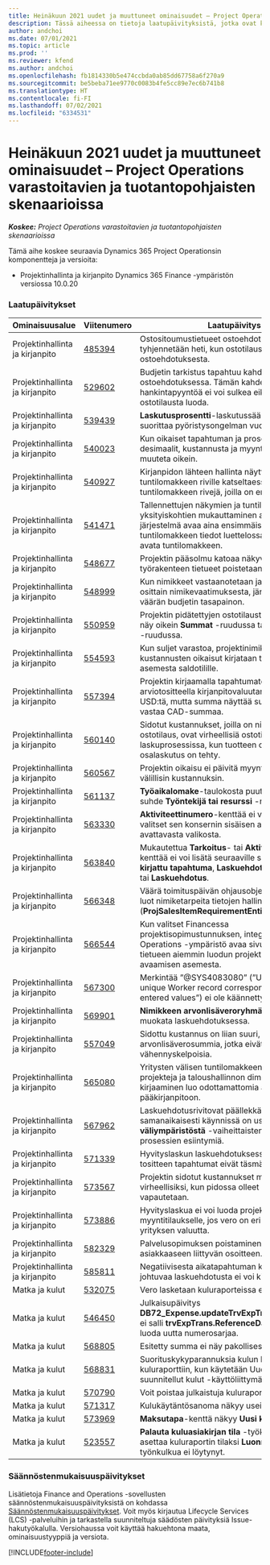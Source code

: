 ```yaml
---
title: Heinäkuun 2021 uudet ja muuttuneet ominaisuudet – Project Operations varastoitavien ja tuotantopohjaisten skenaarioissa
description: Tässä aiheessa on tietoja laatupäivityksistä, jotka ovat käytettävissä Project Operationsin heinäkuussa 2021 julkaistussa versiossa varastoitavien ja tuotantopohjaisissa skenaarioissa.
author: andchoi
ms.date: 07/01/2021
ms.topic: article
ms.prod: ''
ms.reviewer: kfend
ms.author: andchoi
ms.openlocfilehash: fb1814330b5e474ccbda0ab85dd67758a6f270a9
ms.sourcegitcommit: be5beba71ee9770c0083b4fe5cc89e7ec6b741b8
ms.translationtype: HT
ms.contentlocale: fi-FI
ms.lasthandoff: 07/02/2021
ms.locfileid: "6334531"
---
```

# <a name="whats-new-or-changed-in-project-operations-july-2021-for-stockedproduction-based-scenarios"></a>Heinäkuun 2021 uudet ja muuttuneet ominaisuudet – Project Operations varastoitavien ja tuotantopohjaisten skenaarioissa

_**Koskee:** Project Operations varastoitavien ja tuotantopohjaisten skenaarioissa_

Tämä aihe koskee seuraavia Dynamics 365 Project Operationsin komponentteja ja versioita:

- Projektinhallinta ja kirjanpito Dynamics 365 Finance -ympäristön versiossa 10.0.20
 
### <a name="quality-updates"></a>Laatupäivitykset
                                                                                                                                                                                  
| Ominaisuusalue                      | Viitenumero| Laatupäivitys                                                                                                                                                                          |
|-----------------------------------|--------|---------------------------------------------------------------------------------------------------------------------------------------------------------------------------------|
| Projektinhallinta ja kirjanpito | [485394](https://fix.lcs.dynamics.com/Issue/Details/?bugId=485394) | Ostositoumustietueet ostoehdotuksesta tyhjennetään heti, kun ostotilaus vapautetaan ostoehdotuksesta.                                                                           |
| Projektinhallinta ja kirjanpito | [529602](https://fix.lcs.dynamics.com/Issue/Details/?bugId=529602) | Budjetin tarkistus tapahtuu kahdesti ostoehdotuksessa. Tämän kahdennuksen vuoksi hankintapyyntöä ei voi sulkea eikä vastaavaa ostotilausta luoda.                                                                                                                        |
| Projektinhallinta ja kirjanpito | [539439](https://fix.lcs.dynamics.com/Issue/Details/?bugId=539439) | **Laskutusprosentti**-laskutussääntöä ei voi suorittaa pyöristysongelman vuoksi.                                                                              |
| Projektinhallinta ja kirjanpito | [540023](https://fix.lcs.dynamics.com/Issue/Details/?bugId=540023) | Kun oikaiset tapahtuman ja prosenttiosuutena on desimaalit, kustannusta ja myyntihintaa ei muuteta oikein.                                      |
| Projektinhallinta ja kirjanpito | [540927](https://fix.lcs.dynamics.com/Issue/Details/?bugId=540927) | Kirjanpidon lähteen hallinta näyttää tunnit yhdelle tuntilomakkeen riville katseltaessa useita tuntilomakkeen rivejä, joilla on eri aktiviteetteja.                                      |
| Projektinhallinta ja kirjanpito | [541471](https://fix.lcs.dynamics.com/Issue/Details/?bugId=541471) | Tallennettujen näkymien ja tuntilomakeriivn yksityiskohtien mukauttaminen aiheuttaa sen, että järjestelmä avaa aina ensimmäisen tuntilomakkeen tiedot luettelossa, kun se yrittää avata tuntilomakkeen.  |
| Projektinhallinta ja kirjanpito | [548677](https://fix.lcs.dynamics.com/Issue/Details/?bugId=548677) | Projektin pääsolmu katoaa näkyvistä ja työrakenteen tietueet poistetaan tuonnin jälkeen.                                                                                             |
| Projektinhallinta ja kirjanpito | [548999](https://fix.lcs.dynamics.com/Issue/Details/?bugId=548999) | Kun nimikkeet vastaanotetaan ja lähetetään osittain nimikevaatimuksesta, järjestelmä päivittää väärän budjetin tasapainon. |
| Projektinhallinta ja kirjanpito | [550959](https://fix.lcs.dynamics.com/Issue/Details/?bugId=550959) | Projektin pidätettyjen ostotilausten summat eivät näy oikein **Summat** -ruudussa tai **Odottava lasku** -ruudussa.                                                                  |
| Projektinhallinta ja kirjanpito | [554593](https://fix.lcs.dynamics.com/Issue/Details/?bugId=554593) | Kun suljet varastoa, projektinimikkeen kustannusten oikaisut kirjataan tulostilin asemesta saldotilille.                                                            |
| Projektinhallinta ja kirjanpito | [557394](https://fix.lcs.dynamics.com/Issue/Details/?bugId=557394) | Projektin kirjaamalla tapahtumatositteella ja arviotositteella kirjanpitovaluutana käytetään USD:tä, mutta summa näyttää summan, joka vastaa CAD-summaa.              |
| Projektinhallinta ja kirjanpito | [560140](https://fix.lcs.dynamics.com/Issue/Details/?bugId=560140) | Sidotut kustannukset, joilla on nimiketarve ja ostotilaus, ovat virheellisiä ostotilauksen laskuprosessissa, kun tuotteen osakuittaus ja osalaskutus on tehty.       |
| Projektinhallinta ja kirjanpito | [560567](https://fix.lcs.dynamics.com/Issue/Details/?bugId=560567) | Projektin oikaisu ei päivitä myyntisummaa oikein välillisin kustannuksin.                                                                                    |
| Projektinhallinta ja kirjanpito | [561137](https://fix.lcs.dynamics.com/Issue/Details/?bugId=561137) | **Työaikalomake**-taulokosta puuttuu määritetty suhde **Työntekijä tai resurssi** -näkymään.                                                                                   |
| Projektinhallinta ja kirjanpito | [563330](https://fix.lcs.dynamics.com/Issue/Details/?bugId=563330) | **Aktiviteettinumero**-kenttää ei voi täyttää, kun valitset sen konsernin sisäisen aikaraportin avattavasta valikosta.                                                                 |
| Projektinhallinta ja kirjanpito | [563840](https://fix.lcs.dynamics.com/Issue/Details/?bugId=563840) | Mukautettua **Tarkoitus**- tai **Aktiviteetin kuvaus** -kenttää ei voi lisätä seuraaville sivuille: **Projektin kirjattu tapahtuma**, **Laskuehdotuksen luominen** tai **Laskuehdotus**.  |
| Projektinhallinta ja kirjanpito | [566348](https://fix.lcs.dynamics.com/Issue/Details/?bugId=566348) | Väärä toimituspäivän ohjausobjekti annetaan, kun luot nimiketarpeita tietojen hallinnan (**ProjSalesItemRequirementEntity**) avulla.                                              |
| Projektinhallinta ja kirjanpito | [566544](https://fix.lcs.dynamics.com/Issue/Details/?bugId=566544) | Kun valitset Financessa projektisopimustunnuksen, integroitu Project Operations -ympäristö avaa sivun ja luo uuden tietueen aiemmin luodun projektisopimussivun avaamisen asemesta.                                                                                                                 |
| Projektinhallinta ja kirjanpito | [567300](https://fix.lcs.dynamics.com/Issue/Details/?bugId=567300) |  Merkintää ”@SYS4083080” (”Unable to find a unique Worker record   corresponding to the entered values”) ei ole käännetty tanskan kielelle.                                |
| Projektinhallinta ja kirjanpito | [569901](https://fix.lcs.dynamics.com/Issue/Details/?bugId=569901) | **Nimikkeen arvonlisäveroryhmä** -kenttää ei voi muokata laskuehdotuksessa.                                                                               |
| Projektinhallinta ja kirjanpito | [557049](https://fix.lcs.dynamics.com/Issue/Details/?bugId=557049) | Sidottu kustannus on liian suuri, kun käytössä on arvonlisäverosummia, jotka eivät ole vähennyskelpoisia.                                                                                                    |
| Projektinhallinta ja kirjanpito | [565080](https://fix.lcs.dynamics.com/Issue/Details/?bugId=565080) | Yritysten välisen tuntilomakkeen, jossa on useita projekteja ja taloushallinnon dimensioita, kirjaaminen luo odottamattomia arvoja pääkirjanpitoon.                             |
| Projektinhallinta ja kirjanpito | [567962](https://fix.lcs.dynamics.com/Issue/Details/?bugId=567962) | Laskuehdotusrivitovat päällekkäisiä, koska samanaikaisesti käynnissä on useita **tuo väliympäristöstä** -vaiheittaisten jaksottaisten prosessien esiintymiä.                                      |
| Projektinhallinta ja kirjanpito | [571339](https://fix.lcs.dynamics.com/Issue/Details/?bugId=571339) | Hyvityslaskun laskuehdotuksessa on virhe, joten tositteen tapahtumat eivät täsmää.    |
| Projektinhallinta ja kirjanpito | [573567](https://fix.lcs.dynamics.com/Issue/Details/?bugId=573567) | Projektin sidotut kustannukset muuttuvat virheellisiksi, kun pidossa olleet laskut vapautetaan.                                                                             |
| Projektinhallinta ja kirjanpito | [573886](https://fix.lcs.dynamics.com/Issue/Details/?bugId=573886) | Hyvityslaskua ei voi luoda projektin myyntitilaukselle, jos vero on eri valuuttana kuin yrityksen valuutta.                                      |
| Projektinhallinta ja kirjanpito | [582329](https://fix.lcs.dynamics.com/Issue/Details/?bugId=582329) | Palvelusopimuksen poistaminen poistaa myös asiakkaaseen liittyvän osoitteen.                                                                                     |
| Projektinhallinta ja kirjanpito | [585811](https://fix.lcs.dynamics.com/Issue/Details/?bugId=585811) | Negatiivisesta aikatapahtuman korjauksesta johtuvaa laskuehdotusta ei voi kirjata.                                                                    |
| Matka ja kulut                  | [532075](https://fix.lcs.dynamics.com/Issue/Details/?bugId=532075) | Vero lasketaan kuluraporteissa eri tavalla.                                                                                                                  |
| Matka ja kulut                  | [546450](https://fix.lcs.dynamics.com/Issue/Details/?bugId=546450) | Julkaisupäivitys **DB72_Expense.updateTrvExpTransProjTransId()** ei salli **trvExpTrans.ReferenceDataAreaId**:n luoda uutta numerosarjaa.                    |
| Matka ja kulut                  | [568805](https://fix.lcs.dynamics.com/Issue/Details/?bugId=568805) | Esitetty summa ei näy pakollisessa kentässä.                                                                                                             |
| Matka ja kulut                  | [568831](https://fix.lcs.dynamics.com/Issue/Details/?bugId=568831) | Suorituskykyparannuksia kulun liittämisessä kuluraporttiin, kun käytetään Uudelleen suunnitellut kulut -käyttöliittymää.                                                            |
| Matka ja kulut                  | [570790](https://fix.lcs.dynamics.com/Issue/Details/?bugId=570790) | Voit poistaa julkaistuja kuluraportteja.                                                                                           |
| Matka ja kulut                  | [571317](https://fix.lcs.dynamics.com/Issue/Details/?bugId=571317) | Kulukäytäntösanoma näkyy useita kertoja.                                                                                                       |
| Matka ja kulut                  | [573969](https://fix.lcs.dynamics.com/Issue/Details/?bugId=573969) | **Maksutapa**-kenttä näkyy **Uusi kulu** -ruudussa.                                                                                                       |
| Matka ja kulut                  | [523557](https://fix.lcs.dynamics.com/Issue/Details/?bugId=523557) | **Palauta kuluasiakirjan tila** -työkalun tulisi asettaa kuluraportin tilaksi **Luonnos**, jos työnkulkua ei löytynyt. 

### <a name="regulatory-updates"></a>Säännöstenmukaisuuspäivitykset
Lisätietoja Finance and Operations -sovellusten säännöstenmukaisuuspäivityksistä on kohdassa [Säännöstenmukaisuuspäivitykset](/dynamics365/finance/localizations/regulatory-updates). Voit myös kirjautua Lifecycle Services (LCS) -palveluihin ja tarkastella suunniteltuja säädösten päivityksiä Issue-hakutyökalulla. Versiohaussa voit käyttää hakuehtona maata, ominaisuustyyppiä ja versiota.


[!INCLUDE[footer-include](../../includes/footer-banner.md)]
